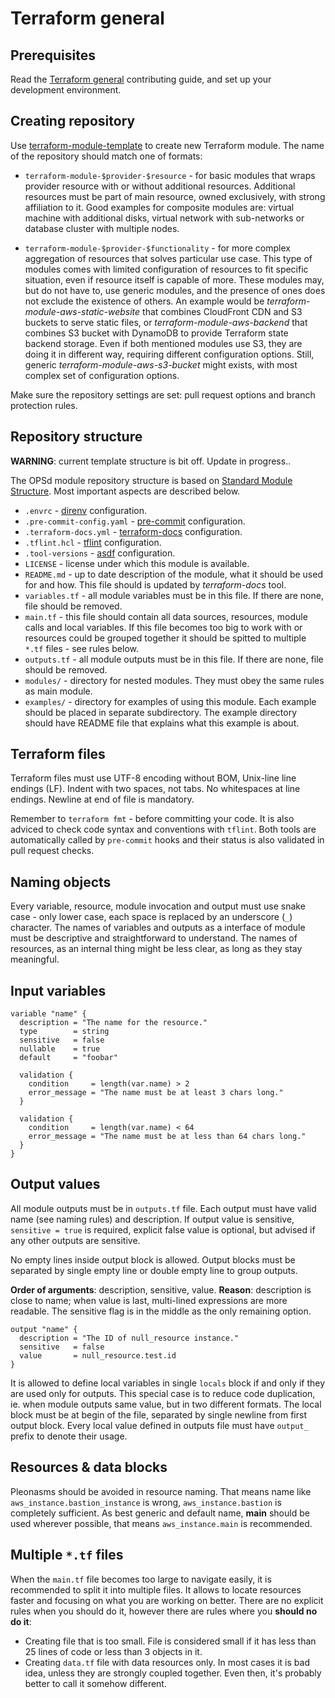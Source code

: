 # Terraform general

## Prerequisites

Read the [Terraform general](terraform_general.md) contributing guide, and set up your development environment.

## Creating repository

Use [terraform-module-template](https://github.com/opsd-io/terraform-module-template) to create new Terraform module.
The name of the repository should match one of formats:

* `terraform-module-$provider-$resource` - for basic modules that wraps provider resource with or without additional resources.
  Additional resources must be part of main resource, owned exclusively, with strong affiliation to it. Good examples for composite modules are: virtual machine with additional disks, virtual network with sub-networks or database cluster with multiple nodes.

* `terraform-module-$provider-$functionality` - for more complex aggregation of resources that solves particular use case.
  This type of modules comes with limited configuration of resources to fit specific situation, even if resource itself is capable of more.
  These modules may, but do not have to, use generic modules, and the presence of ones does not exclude the existence of others.
  An example would be *terraform-module-aws-static-website* that combines CloudFront CDN and S3 buckets to serve static files, or *terraform-module-aws-backend* that combines S3 bucket with DynamoDB to provide Terraform state backend storage.
  Even if both mentioned modules use S3, they are doing it in different way, requiring different configuration options. Still, generic *terraform-module-aws-s3-bucket* might exists, with most complex set of configuration options.

Make sure the repository settings are set: pull request options and branch protection rules.
<!-- TODO: write more about it. -->

## Repository structure

**WARNING**: current template structure is bit off. Update in progress..

The OPSd module repository structure is based on [Standard Module Structure](https://developer.hashicorp.com/terraform/language/modules/develop/structure).
Most important aspects are described below.

* `.envrc` - [direnv](https://direnv.net/) configuration.
* `.pre-commit-config.yaml` - [pre-commit]() configuration.
* `.terraform-docs.yml` - [terraform-docs]() configuration.
* `.tflint.hcl` - [tflint](https://github.com/terraform-linters/tflint) configuration.
* `.tool-versions` - [asdf](https://asdf-vm.com/) configuration.
* `LICENSE` - license under which this module is available.
* `README.md` - up to date description of the module, what it should be used for and how. This file should is updated by *terraform-docs* tool.
* `variables.tf` - all module variables must be in this file. If there are none, file should be removed.
* `main.tf` - this file should contain all data sources, resources, module calls and local variables.
  If this file becomes too big to work with or resources could be grouped together it should be spitted to multiple `*.tf` files - see rules below.
* `outputs.tf` - all module outputs must be in this file. If there are none, file should be removed.
* `modules/` - directory for nested modules. They must obey the same rules as main module.
* `examples/` - directory for examples of using this module. Each example should be placed in separate subdirectory.
  The example directory should have README file that explains what this example is about.

## Terraform files

Terraform files must use UTF-8 encoding without BOM, Unix-line line endings (LF).
Indent with two spaces, not tabs.
No whitespaces at line endings.
Newline at end of file is mandatory.

Remember to `terraform fmt` - before committing your code.
It is also adviced to check code syntax and conventions with `tflint`.
Both tools are automatically called by `pre-commit` hooks and their status is also validated in pull request checks.

## Naming objects

Every variable, resource, module invocation and output must use snake case - only lower case, each space is replaced by an underscore (`_`) character.
The names of variables and outputs as a interface of module must be descriptive and straightforward to understand.
The names of resources, as an internal thing might be less clear, as long as they stay meaningful.

## Input variables

```hcl
variable "name" {
  description = "The name for the resource."
  type        = string
  sensitive   = false
  nullable    = true
  default     = "foobar"

  validation {
    condition     = length(var.name) > 2
    error_message = "The name must be at least 3 chars long."
  }

  validation {
    condition     = length(var.name) < 64
    error_message = "The name must be at less than 64 chars long."
  }
}
```

## Output values

All module outputs must be in `outputs.tf` file.
Each output must have valid name (see naming rules) and description.
If output value is sensitive, `sensitive = true` is required, explicit false value is optional, but advised if any other outputs are sensitive.

No empty lines inside output block is allowed.
Output blocks must be separated by single empty line or double empty line to group outputs.

**Order of arguments**: description, sensitive, value.
**Reason**: description is close to name; when value is last, multi-lined expressions are more readable.
The sensitive flag is in the middle as the only remaining option.

```hcl
output "name" {
  description = "The ID of null_resource instance."
  sensitive   = false
  value       = null_resource.test.id
}
```

It is allowed to define local variables in single `locals` block if and only if they are used only for outputs.
This special case is to reduce code duplication, ie. when module outputs same value, but in two different formats.
The local block must be at begin of the file, separated by single newline from first output block.
Every local value defined in outputs file must have `output_` prefix to denote their usage.

## Resources & data blocks

Pleonasms should be avoided in resource naming.
That means name like `aws_instance.bastion_instance` is wrong, `aws_instance.bastion` is completely sufficient.
As best generic and default name, **main** should be used wherever possible, that means `aws_instance.main` is recommended.

## Multiple `*.tf` files

When the `main.tf` file becomes too large to navigate easily, it is recommended to split it into multiple files.
It allows to locate resources faster and focusing on what you are working on better.
There are no explicit rules when you should do it, however there are rules where you **should no do it**:

* Creating file that is too small.
  File is considered small if it has less than 25 lines of code or less than 3 objects in it.
* Creating `data.tf` file with data resources only.
  In most cases it is bad idea, unless they are strongly coupled together.
  Even then, it's probably better to call it somehow different.
